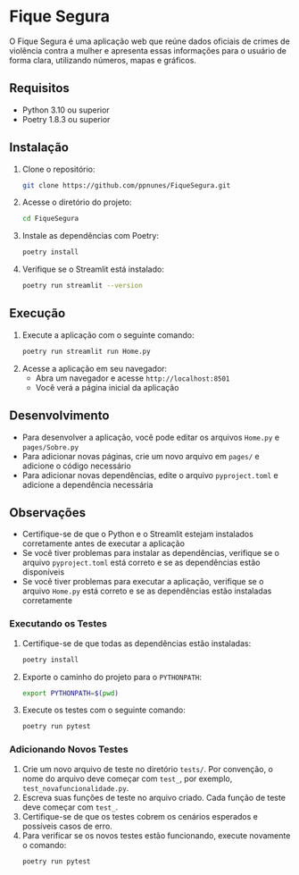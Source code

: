 # Fique Segura

O Fique Segura é uma aplicação web que reúne dados oficiais de crimes de violência contra a mulher e apresenta essas informações para o usuário de forma clara, utilizando números, mapas e gráficos.

## Requisitos

* Python 3.10 ou superior
* Poetry 1.8.3 ou superior

## Instalação

1. Clone o repositório:
   ```bash
   git clone https://github.com/ppnunes/FiqueSegura.git
   ```
2. Acesse o diretório do projeto:
   ```bash
   cd FiqueSegura
   ```
3. Instale as dependências com Poetry:
   ```bash
   poetry install
   ```
4. Verifique se o Streamlit está instalado:
   ```bash
   poetry run streamlit --version
   ```

## Execução

1. Execute a aplicação com o seguinte comando:
   ```bash
   poetry run streamlit run Home.py
   ```
2. Acesse a aplicação em seu navegador:
   * Abra um navegador e acesse `http://localhost:8501`
   * Você verá a página inicial da aplicação

## Desenvolvimento

* Para desenvolver a aplicação, você pode editar os arquivos `Home.py` e `pages/Sobre.py`
* Para adicionar novas páginas, crie um novo arquivo em `pages/` e adicione o código necessário
* Para adicionar novas dependências, edite o arquivo `pyproject.toml` e adicione a dependência necessária

## Observações

* Certifique-se de que o Python e o Streamlit estejam instalados corretamente antes de executar a aplicação
* Se você tiver problemas para instalar as dependências, verifique se o arquivo `pyproject.toml` está correto e se as dependências estão disponíveis
* Se você tiver problemas para executar a aplicação, verifique se o arquivo `Home.py` está correto e se as dependências estão instaladas corretamente

### Executando os Testes

1. Certifique-se de que todas as dependências estão instaladas:
   ```bash
   poetry install
   ```
2. Exporte o caminho do projeto para o `PYTHONPATH`:
   ```bash
   export PYTHONPATH=$(pwd)
   ```
3. Execute os testes com o seguinte comando:
   ```bash
   poetry run pytest
   ```

### Adicionando Novos Testes

1. Crie um novo arquivo de teste no diretório `tests/`. Por convenção, o nome do arquivo deve começar com `test_`, por exemplo, `test_novafuncionalidade.py`.
2. Escreva suas funções de teste no arquivo criado. Cada função de teste deve começar com `test_`.
3. Certifique-se de que os testes cobrem os cenários esperados e possíveis casos de erro.
4. Para verificar se os novos testes estão funcionando, execute novamente o comando:
   ```bash
   poetry run pytest
   ```
